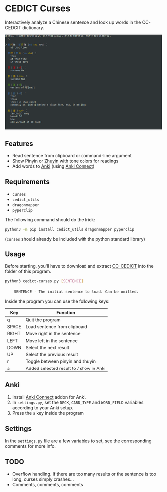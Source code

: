 # CEDICT Curses

Interactively analyze a Chinese sentence and look up words in the CC-CEDCIT dictionary.

![screenshot](Screenshot.png)

## Features

* Read sentence from clipboard or command-line argument
* Show Pinyin or [Zhuyin](https://en.wikipedia.org/wiki/Bopomofo) with tone colors for readings
* Add words to [Anki](https://apps.ankiweb.net/) (using [Anki Connect](https://foosoft.net/projects/anki-connect/))
  
## Requirements

* `curses`
* `cedict_utils`
* `dragonmapper`
* `pyperclip`

The following command should do the trick:

```sh
python3 -m pip install cedict_utils dragonmapper pyperclip
```

(`curses` should already be included with the python standard library)

## Usage

Before starting, you'll have to download and extract [CC-CEDICT](https://www.mdbg.net/chinese/dictionary?page=cedict) into the folder of this program.

```sh
python3 cedict-curses.py [SENTENCE]

    SENTENCE - The initial sentence to load. Can be omitted.
```

Inside the program you can use the following keys:

| Key | Function |
| --- | --- |
| q | Quit the program |
| SPACE | Load sentence from clipboard |
| RIGHT | Move right in the sentence |
| LEFT | Move left in the sentence |
| DOWN | Select the next result |
| UP | Select the previous result |
| r | Toggle between pinyin and zhuyin |
| a | Added selected result to / show in Anki |

## Anki

1. Install [Anki Connect](https://ankiweb.net/shared/info/2055492159) addon for Anki.
2. In `settings.py`, set the `DECK`, `CARD_TYPE` and `WORD_FIELD` variables according to your Anki setup.
3. Press the `a` key inside the program!

## Settings

In the `settings.py` file are a few variables to set, see the corresponding comments for more info.

## TODO

* Overflow handling. If there are too many results or the sentence is too long, curses simply crashes...
* Comments, comments, comments